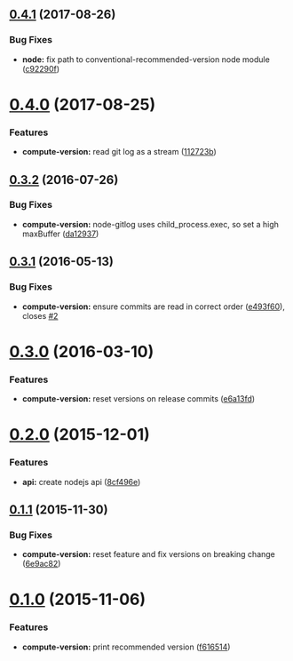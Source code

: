 <a name="0.4.1"></a>
## [0.4.1](https://github.com/JamieMason/conventional-recommended-version/compare/0.4.0...0.4.1) (2017-08-26)


### Bug Fixes

* **node:** fix path to conventional-recommended-version node module ([c92290f](https://github.com/JamieMason/conventional-recommended-version/commit/c92290f))



<a name="0.4.0"></a>
# [0.4.0](https://github.com/JamieMason/conventional-recommended-version/compare/0.3.2...0.4.0) (2017-08-25)


### Features

* **compute-version:** read git log as a stream ([112723b](https://github.com/JamieMason/conventional-recommended-version/commit/112723b))



<a name="0.3.2"></a>
## [0.3.2](https://github.com/JamieMason/conventional-recommended-version/compare/0.3.1...0.3.2) (2016-07-26)


### Bug Fixes

* **compute-version:** node-gitlog uses child_process.exec, so set a high maxBuffer ([da12937](https://github.com/JamieMason/conventional-recommended-version/commit/da12937))



<a name="0.3.1"></a>
## [0.3.1](https://github.com/JamieMason/conventional-recommended-version/compare/0.3.0...0.3.1) (2016-05-13)


### Bug Fixes

* **compute-version:** ensure commits are read in correct order ([e493f60](https://github.com/JamieMason/conventional-recommended-version/commit/e493f60)), closes [#2](https://github.com/JamieMason/conventional-recommended-version/issues/2)



<a name="0.3.0"></a>
# [0.3.0](https://github.com/JamieMason/conventional-recommended-version/compare/0.2.0...0.3.0) (2016-03-10)


### Features

* **compute-version:** reset versions on release commits ([e6a13fd](https://github.com/JamieMason/conventional-recommended-version/commit/e6a13fd))



<a name="0.2.0"></a>
# [0.2.0](https://github.com/JamieMason/conventional-recommended-version/compare/0.1.1...0.2.0) (2015-12-01)


### Features

* **api:** create nodejs api ([8cf496e](https://github.com/JamieMason/conventional-recommended-version/commit/8cf496e))



<a name="0.1.1"></a>
## [0.1.1](https://github.com/JamieMason/conventional-recommended-version/compare/0.1.0...0.1.1) (2015-11-30)


### Bug Fixes

* **compute-version:** reset feature and fix versions on breaking change ([6e9ac82](https://github.com/JamieMason/conventional-recommended-version/commit/6e9ac82))



<a name="0.1.0"></a>
# [0.1.0](https://github.com/JamieMason/conventional-recommended-version/compare/f616514...0.1.0) (2015-11-06)


### Features

* **compute-version:** print recommended version ([f616514](https://github.com/JamieMason/conventional-recommended-version/commit/f616514))



